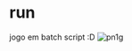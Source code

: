 # run
jogo em batch script :D
![pn1g](https://uploaddeimagens.com.br/images/003/660/462/full/Sem_t%C3%ADtulo.png)
